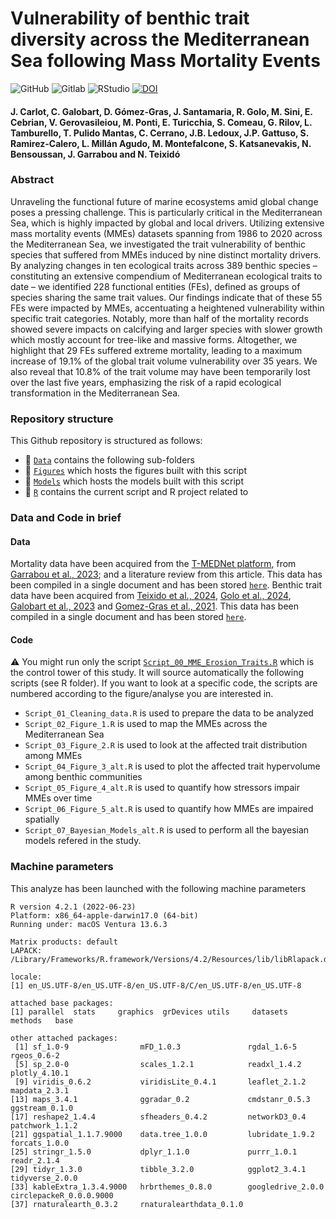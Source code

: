 # Vulnerability of benthic trait diversity across the Mediterranean Sea following Mass Mortality Events

![GitHub](https://img.shields.io/badge/GitHub-39457E?style=for-the-badge&logo=github&logoColor=white)
![Gitlab](https://img.shields.io/badge/GitLab-FFA500?style=for-the-badge&logo=gitlab&logoColor=white)
![RStudio](https://img.shields.io/badge/RStudio-75AADB?style=for-the-badge&logo=RStudio&logoColor=white)
[![DOI](https://zenodo.org/badge/573744935.svg)](https://doi.org/10.5281/zenodo.14383069)

#### J. Carlot, C. Galobart, D. Gómez-Gras, J. Santamaria, R. Golo, M. Sini, E. Cebrian, V. Gerovasileiou,  M. Ponti, E. Turicchia, S. Comeau, G. Rilov, L. Tamburello, T. Pulido Mantas, C. Cerrano, J.B. Ledoux, J.P. Gattuso, S. Ramirez-Calero, L. Millán Agudo,  M. Montefalcone, S. Katsanevakis, N. Bensoussan, J. Garrabou and N. Teixidó

### Abstract
Unraveling the functional future of marine ecosystems amid global change poses a pressing challenge. This is particularly critical in the Mediterranean Sea, which is highly impacted by global and local drivers. Utilizing extensive mass mortality events (MMEs) datasets spanning from 1986 to 2020 across the Mediterranean Sea, we investigated the trait vulnerability of benthic species that suffered from MMEs induced by nine distinct mortality drivers. By analyzing changes in ten ecological traits across 389 benthic species – constituting an extensive compendium of Mediterranean ecological traits to date – we identified 228 functional entities (FEs), defined as groups of species sharing the same trait values. Our findings indicate that of these 55 FEs were impacted by MMEs, accentuating a heightened vulnerability within specific trait categories. Notably, more than half of the mortality records showed severe impacts on calcifying and larger species with slower growth which mostly account for tree-like and massive forms. Altogether, we highlight that 29 FEs suffered extreme mortality, leading to a maximum increase of 19.1% of the global trait volume vulnerability over 35 years. We also reveal that 10.8% of the trait volume may have been temporarily lost over the last five years, emphasizing the risk of a rapid ecological transformation in the Mediterranean Sea.

### Repository structure
This Github repository is structured as follows:

- :file_folder: [``Data``](https://github.com/JayCrlt/MMEs_Mortality/Data) contains the following sub-folders
- :file_folder: [``Figures``](https://github.com/JayCrlt/MMEs_Mortality/Figures) which hosts the figures built with this script
- :file_folder: [``Models``](https://github.com/JayCrlt/MMEs_Mortality/Models) which hosts the models built with this script
- :file_folder: [``R``](https://github.com/JayCrlt/MMEs_Mortality/Data/R) contains the current script and R project related to 

### Data and Code in brief
#### Data
Mortality data have been acquired from the [T-MEDNet platform](https://t-mednet.org/mass-mortality/mass-mortality-events), from [Garrabou et al., 2023](https://onlinelibrary.wiley.com/doi/full/10.1111/gcb.16301); and a literature review from this article. This data has been compiled in a single document and has been stored [`here`](https://github.com/JayCrlt/MMEs_Mortality/Data/R/MME-Review%20data.xlsx). Benthic trait data have been acquired from [Teixido et al., 2024](https://onlinelibrary.wiley.com/doi/10.1111/gcb.17105), [Golo et al., 2024](https://tesisenred.net/handle/10803/692268), [Galobart et al., 2023](https://www.frontiersin.org/journals/marine-science/articles/10.3389/fmars.2023.1176655/full) and [Gomez-Gras et al., 2021](https://onlinelibrary.wiley.com/doi/full/10.1111/ele.13718). This data has been compiled in a single document and has been stored [`here`](https://github.com/JayCrlt/MMEs_Mortality/Data/R/Complete_Traits.xlsx).

#### Code
:warning: You might run only the script [``Script_00_MME_Erosion_Traits.R``](https://github.com/JayCrlt/MMEs_Mortality/R/Script_00_MME_Erosion_Traits.R) which is the control tower of this study. It will source automatically the following scripts (see R folder). If you want to look at a specific code, the scripts are numbered according to the figure/analyse you are interested in. 

- `Script_01_Cleaning_data.R` is used to prepare the data to be analyzed
- `Script_02_Figure_1.R` is used to map the MMEs across the Mediterranean Sea
- `Script_03_Figure_2.R` is used to look at the affected trait distribution among MMEs
- `Script_04_Figure_3_alt.R` is used to plot the affected trait hypervolume among benthic communities
- `Script_05_Figure_4_alt.R` is used to quantify how stressors impair MMEs over time
- `Script_06_Figure_5_alt.R` is used to quantify how MMEs are impaired spatially
- `Script_07_Bayesian_Models_alt.R` is used to perform all the bayesian models refered in the study.

### Machine parameters
This analyze has been launched with the following machine parameters

```{Session Info, echo = T}
R version 4.2.1 (2022-06-23)
Platform: x86_64-apple-darwin17.0 (64-bit)
Running under: macOS Ventura 13.6.3

Matrix products: default
LAPACK: /Library/Frameworks/R.framework/Versions/4.2/Resources/lib/libRlapack.dylib

locale:
[1] en_US.UTF-8/en_US.UTF-8/en_US.UTF-8/C/en_US.UTF-8/en_US.UTF-8

attached base packages:
[1] parallel  stats     graphics  grDevices utils     datasets  methods   base     

other attached packages:
 [1] sf_1.0-9                mFD_1.0.3               rgdal_1.6-5             rgeos_0.6-2            
 [5] sp_2.0-0                scales_1.2.1            readxl_1.4.2            plotly_4.10.1          
 [9] viridis_0.6.2           viridisLite_0.4.1       leaflet_2.1.2           mapdata_2.3.1          
[13] maps_3.4.1              ggradar_0.2             cmdstanr_0.5.3          ggstream_0.1.0         
[17] reshape2_1.4.4          sfheaders_0.4.2         networkD3_0.4           patchwork_1.1.2        
[21] ggspatial_1.1.7.9000    data.tree_1.0.0         lubridate_1.9.2         forcats_1.0.0          
[25] stringr_1.5.0           dplyr_1.1.0             purrr_1.0.1             readr_2.1.4            
[29] tidyr_1.3.0             tibble_3.2.0            ggplot2_3.4.1           tidyverse_2.0.0        
[33] kableExtra_1.3.4.9000   hrbrthemes_0.8.0        googledrive_2.0.0       circlepackeR_0.0.0.9000
[37] rnaturalearth_0.3.2     rnaturalearthdata_0.1.0
```